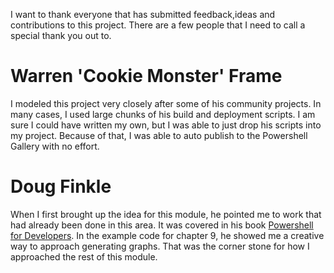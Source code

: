 I want to thank everyone that has submitted feedback,ideas and contributions to this project. There are a few people that I need to call a special thank you out to.

# Warren 'Cookie Monster' Frame
I modeled this project very closely after some of his community projects. In many cases, I used large chunks of his build and deployment scripts. I am sure I could have written my own, but I was able to just drop his scripts into my project. Because of that, I was able to auto publish to the Powershell Gallery with no effort.

# Doug Finkle
When I first brought up the idea for this module, he pointed me to work that had already been done in this area. It was covered in his book [Powershell for Developers](http://amzn.to/2kGzj6c). In the example code for chapter 9, he showed me a creative way to approach generating graphs. That was the corner stone for how I approached the rest of this module.